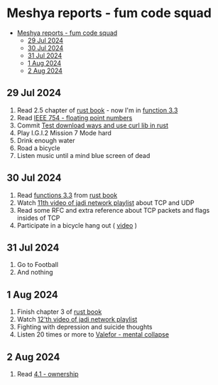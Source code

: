 # Meshya reports - fum code squad

- [Meshya reports - fum code squad](#meshya-reports---fum-code-squad)
  - [29 Jul 2024](#29-jul-2024)
  - [30 Jul 2024](#30-jul-2024)
  - [31 Jul 2024](#31-jul-2024)
  - [1 Aug 2024](#1-aug-2024)
  - [2 Aug 2024](#2-aug-2024)

## 29 Jul 2024
1. Read 2.5 chapter of [rust book](https://rust-book.cs.brown.edu) - now I'm in [function 3.3](https://rust-book.cs.brown.edu/ch03-03-how-functions-work.html) 
2. Read [IEEE 754 - floating point numbers](https://www.geeksforgeeks.org/ieee-standard-754-floating-point-numbers/)
3. Commit [Test download ways and use curl lib in rust](https://github.com/meshya/mesh/commit/1998676132849667967ea137d26f3ed984cc7280)
4. Play I.G.I.2 Mission 7 Mode hard
5. Drink enough water
6. Road a bicycle 
7. Listen music until a mind blue screen of dead



## 30 Jul 2024
1. Read [functions 3.3](https://rust-book.cs.brown.edu/ch03-03-how-functions-work.html) from [rust book](https://rust-book.cs.brown.edu)
2. Watch [11th video of jadi network playlist](https://www.youtube.com/watch?v=qUJG-ldRkA8&list=PL-tKrPVkKKE00meXoxmIy6EgldK5XE-Z_&index=12) about TCP and UDP
3. Read some RFC and extra reference about TCP packets and flags insides of TCP
4. Participate in a bicycle hang out ( [video](https://youtu.be/F3KDQ8BFk0I) )

## 31 Jul 2024
1. Go to Football
2. And nothing

## 1 Aug 2024
1. Finish chapter 3 of [rust book](https://rust-book.cs.brown.edu/)
2. Watch [12'th video of jadi network playlist](https://www.youtube.com/watch?v=kuBTc_9YCms&list=PL-tKrPVkKKE00meXoxmIy6EgldK5XE-Z_&index=12)
3. Fighting with depression and suicide thoughts
4. Listen 20 times or more to [Valefor - mental collapse](https://www.youtube.com/watch?v=rO0ON8BzJLg)

## 2 Aug 2024
1. Read [4.1 - ownership](https://rust-book.cs.brown.edu/ch04-02-references-and-borrowing.html)